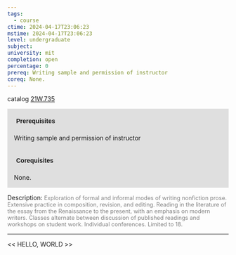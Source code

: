 ```yaml
---
tags:
  - course
ctime: 2024-04-17T23:06:23
mstime: 2024-04-17T23:06:23
level: undergraduate
subject: 
university: mit
completion: open
percentage: 0
prereq: Writing sample and permission of instructor
coreq: None.
---
```


catalog [21W.735](http://student.mit.edu/catalog/m21Wa.html#21W.735)

<span style="display: block; padding: 15px; background-color: rgb(100, 100, 100, 0.2);"><font id="m_prereq2671_0" style="display: block; font-family: Arial, sans-serif; font-weight: bold; padding: 5px">Prerequisites</font><br><span id="prereq2671_0">Writing sample and permission of instructor</span></span>
<span style="display: block; padding: 15px; background-color: rgb(100, 100, 100, 0.2);"><font id="m_coreq2671_0" style="display: block; font-family: Arial, sans-serif; font-weight: bold; padding: 5px">Corequisites</font><br><span id="coreq2671_0">None.</span></span>

<font style="">Description:</font>
<font style="color: grey; font-size: 0.8rem;">Exploration of formal and informal modes of writing nonfiction prose. Extensive practice in composition, revision, and editing. Reading in the literature of the essay from the Renaissance to the present, with an emphasis on modern writers. Classes alternate between discussion of published readings and workshops on student work. Individual conferences. Limited to 18.</font>



---

<< HELLO, WORLD >>
